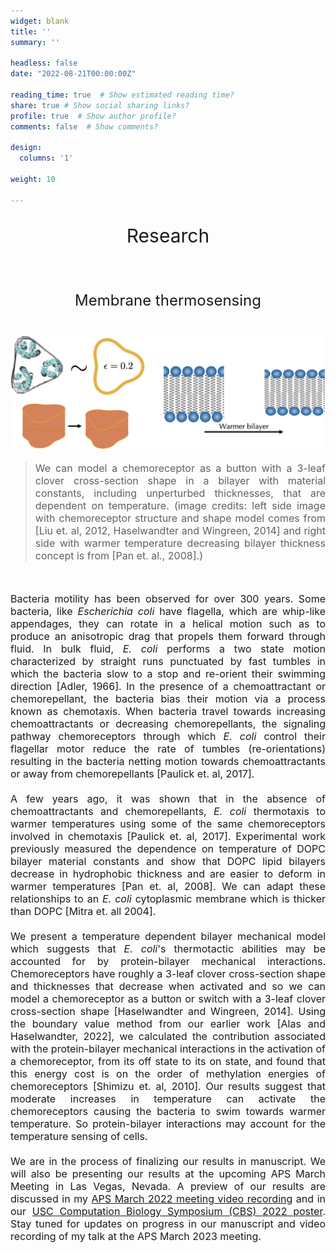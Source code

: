 ```yaml
---
widget: blank
title: ''
summary: ''

headless: false
date: "2022-08-21T00:00:00Z"

reading_time: true  # Show estimated reading time?
share: true # Show social sharing links?
profile: true  # Show author profile?
comments: false  # Show comments?

design:
  columns: '1'

weight: 10

---
```

<center><p style="font-size: 30px">Research</p></center><br>

<center><p style="font-size: 24px">Membrane thermosensing</p></center><br>

<img src="thermosensing_cover.png">

> <p style="font-size: 16px" align="justify">We can model a chemoreceptor as a button with a 3-leaf clover cross-section shape in a bilayer with material constants, including unperturbed thicknesses, that are dependent on temperature. (image credits: left side image with chemoreceptor structure and shape model comes from [Liu et. al, 2012, Haselwandter and Wingreen, 2014] and right side with warmer temperature decreasing bilayer thickness concept is from [Pan et. al., 2008].)</p>
<br>
<p style="font-size: 16px" align="justify">Bacteria motility has been observed for over 300 years. Some bacteria, like <i>Escherichia coli</i> have flagella, which are whip-like appendages, they can rotate in a helical motion such as to produce an anisotropic drag that propels them forward through fluid. In bulk fluid, <i>E. coli</i> performs a two state motion characterized by straight runs punctuated by fast tumbles in which the bacteria slow to a stop and re-orient their swimming direction [Adler, 1966]. In the presence of a chemoattractant or chemorepellant, the bacteria bias their motion via a process known as chemotaxis. When bacteria travel towards increasing chemoattractants or decreasing chemorepellants, the signaling pathway chemoreceptors through which <i>E. coli</i> control their flagellar motor reduce the rate of tumbles (re-orientations) resulting in the bacteria netting motion towards chemoattractants or away from chemorepellants [Paulick et. al, 2017].
<br><br>
A few years ago, it was shown that in the absence of chemoattractants and chemorepellants, <i>E. coli</i> thermotaxis to warmer temperatures using some of the same chemoreceptors involved in chemotaxis [Paulick et. al, 2017]. Experimental work previously measured the dependence on temperature of DOPC bilayer material constants and show that DOPC lipid bilayers decrease in hydrophobic thickness and are easier to deform in warmer temperatures [Pan et. al, 2008]. We can adapt these relationships to an <i>E. coli</i> cytoplasmic membrane which is thicker than DOPC [Mitra et. all 2004].
<br><br>
We present a temperature dependent bilayer mechanical model which suggests that <i>E. coli</i>'s thermotactic abilities may be accounted for by protein-bilayer mechanical interactions. Chemoreceptors have roughly a 3-leaf clover cross-section shape and thicknesses that decrease when activated and so we can model a chemoreceptor as a button or switch with a 3-leaf clover cross-section shape [Haselwandter and Wingreen, 2014]. Using the boundary value method from our earlier work [Alas and Haselwandter, 2022], we calculated the contribution associated with the protein-bilayer mechanical interactions in the activation of a chemoreceptor, from its off state to its on state, and found that this energy cost is on the order of methylation energies of chemoreceptors [Shimizu et. al, 2010]. Our results suggest that moderate increases in temperature can activate the chemoreceptors causing the bacteria to swim towards warmer temperature. So protein-bilayer interactions may account for the temperature sensing of cells. 
<br><br>
We are in the process of finalizing our results in manuscript. We will also be presenting our results at the upcoming APS March Meeting in Las Vegas, Nevada. A preview of our results are discussed in my <a href="https://www.youtube.com/embed/bMl28r7R7YY">APS March 2022 meeting video recording</a> and in our <a href="https://www.cdalas.com/posters/qcb-2022/qcb-2022-poster.pdf">USC Computation Biology Symposium (CBS) 2022 poster</a>. Stay tuned for updates on progress in our manuscript and video recording of my talk at the APS March 2023 meeting.
</p>